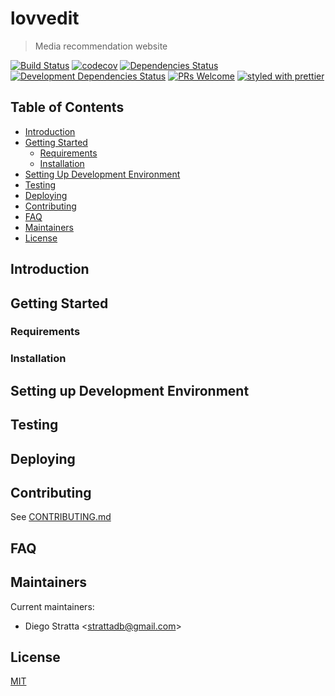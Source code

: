 # lovvedit

> Media recommendation website

[![Build Status](https://travis-ci.org/lovvedit/lovvedit.svg?branch=master)](https://travis-ci.org/lovvedit/lovvedit)
[![codecov](https://codecov.io/gh/lovvedit/lovvedit/branch/master/graph/badge.svg)](https://codecov.io/gh/lovvedit/lovvedit)
[![Dependencies Status](https://david-dm.org/lovvedit/lovvedit.svg)](https://david-dm.org/lovvedit/lovvedit)
[![Development Dependencies Status](https://david-dm.org/lovvedit/lovvedit/dev-status.svg)](https://david-dm.org/lovvedit/lovvedit?type=dev)
[![PRs Welcome](https://img.shields.io/badge/PRs-welcome-brightgreen.svg)](CONTRIBUTING.md)
[![styled with prettier](https://img.shields.io/badge/styled_with-prettier-ff69b4.svg)](https://github.com/prettier/prettier)

## Table of Contents

* [Introduction](#introduction)
* [Getting Started](#getting-started)
    * [Requirements](#requirements)
    * [Installation](#installation)
* [Setting Up Development Environment](#setting-up-development-environment)
* [Testing](#testing)
* [Deploying](#deploying)
* [Contributing](#contributing)
* [FAQ](#faq)
* [Maintainers](#maintainers)
* [License](#license)

## Introduction

## Getting Started

### Requirements

### Installation

## Setting up Development Environment

## Testing

## Deploying

## Contributing

See [CONTRIBUTING.md](CONTRIBUTING.md)

## FAQ

## Maintainers

Current maintainers:

* Diego Stratta <[strattadb@gmail.com](mailto:strattadb@gmail.com)>

## License

[MIT](https://opensource.org/licenses/MIT)

